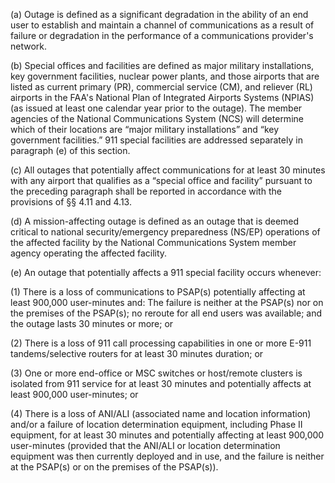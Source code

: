 (a) Outage is defined as a significant degradation in the ability of an end user to establish and maintain a channel of communications as a result of failure or degradation in the performance of a communications provider's network.

(b) Special offices and facilities are defined as major military installations, key government facilities, nuclear power plants, and those airports that are listed as current primary (PR), commercial service (CM), and reliever (RL) airports in the FAA's National Plan of Integrated Airports Systems (NPIAS) (as issued at least one calendar year prior to the outage). The member agencies of the National Communications System (NCS) will determine which of their locations are “major military installations” and “key government facilities.” 911 special facilities are addressed separately in paragraph (e) of this section.

(c) All outages that potentially affect communications for at least 30 minutes with any airport that qualifies as a “special office and facility” pursuant to the preceding paragraph shall be reported in accordance with the provisions of §§ 4.11 and 4.13.

(d) A mission-affecting outage is defined as an outage that is deemed critical to national security/emergency preparedness (NS/EP) operations of the affected facility by the National Communications System member agency operating the affected facility.

(e) An outage that potentially affects a 911 special facility occurs whenever:

(1) There is a loss of communications to PSAP(s) potentially affecting at least 900,000 user-minutes and: The failure is neither at the PSAP(s) nor on the premises of the PSAP(s); no reroute for all end users was available; and the outage lasts 30 minutes or more; or

(2) There is a loss of 911 call processing capabilities in one or more E-911 tandems/selective routers for at least 30 minutes duration; or

(3) One or more end-office or MSC switches or host/remote clusters is isolated from 911 service for at least 30 minutes and potentially affects at least 900,000 user-minutes; or

(4) There is a loss of ANI/ALI (associated name and location information) and/or a failure of location determination equipment, including Phase II equipment, for at least 30 minutes and potentially affecting at least 900,000 user-minutes (provided that the ANI/ALI or location determination equipment was then currently deployed and in use, and the failure is neither at the PSAP(s) or on the premises of the PSAP(s)).

